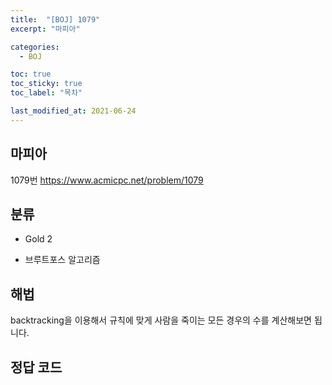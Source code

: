 ```yaml
---
title:  "[BOJ] 1079"
excerpt: "마피아"

categories:
  - BOJ

toc: true
toc_sticky: true
toc_label: "목차"

last_modified_at: 2021-06-24
---
```


## 마피아
1079번 <https://www.acmicpc.net/problem/1079>

## 분류
* Gold 2

* 브루트포스 알고리즘

## 해법
backtracking을 이용해서 규칙에 맞게 사람을 죽이는 모든 경우의 수를 계산해보면 됩니다.

## 정답 코드
<script src="https://gist.github.com/Geniemo/0c9bef093123902232010fd17da9b939.js"></script>